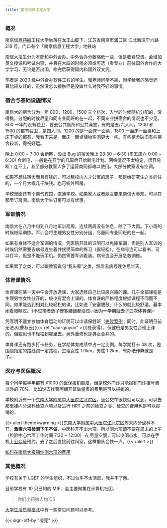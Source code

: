 ```yaml
---
title: 南京信息工程大学
---
```


### 概况

南京信息<del>[药娘](https://cdn.lwqwq.com/pic/XYNUIST.svg)</del>工程大学坐落在龙王山脚下，江苏省南京市浦口区 江北新区宁六路 219 号。门口有个「南京信息工程大学」地铁站

南信大招生分为本部和中外合办。中外合办分数略低一些，但是收费较贵。会增加英文授课和考试内容，并且在大四的时候必须或可选（看专业）前往国外合作的大学学习，无论是否出国，修完后获得国内和国外双文凭。

笔者是 2020 级中外合办软件工程的学生。和老师同学不熟，同学给我的感觉还算比较友好的，虽然没怎么接触但是没做什么对我不好的事情。

### 宿舍与基础设施情况

南信大的宿舍分为一年 800，1200，1500 三个档次，入学的时候随机分配的，没得挑。分配的时候尽量和同专业同班的在一起，不同专业拼宿舍的情况也不少见。800 一年的没有独卫，要去公共厕所和公共澡堂，有的是五/六人间。1200 和 1500 的都有独卫，是四人间。1200 的是一面床一面桌，1500 一面床一面桌和上床下桌的都有，我看下来是一面床一面桌储物空间更大一些。有些宿舍破旧有些宿舍较新，得祝好运。

晚上 0:00 ~ 7:00 会断网，没出 Bug 的宿舍晚上 23:30 ~ 6:30 (周五周六 0:00 ~ 6:30) 会断电，一般是在开学的几周后开始断电计划。网络情况不太稳定，很容易断 / 连不上，甚至部分教室人多了运营商网都难以使用。大部分教室没有空调。

如果不想住宿舍而且有钱的，可以租校内人才公寓的房子，那是给研究生之类的住的，一个月大概几千块钱。也可校外租房。

学校里面还有个[南气宾馆](https://m.ctrip.com/html5/hotel/hoteldetail/1945120.html)，直通学校。如果家人或者朋友要来南信大参观，可以在那里订房间。南信大学生订房可以有优惠。

### 军训情况

南信大在八月中旬到八月地军训两周，连续两周没有休息，除了下大雨。下小雨的时候继续训练。军训会将生理男女性分别分组，尽量同专业同班的在一起。

如果有身体不适合军训的情况，凭医院开具的证明可以免除军训，但是别人军训的时候仍然需要去病号连坐着并接受简单的练习（很轻松）。在病号连可以看书，可以打伞，但是不能玩手机。仍然需要军训着装。病号连会开展急救训练。

如果累了之类，可以跟教官说句“我头晕”之类，然后去病号连休息半天。

### 体育课情况

体育课在某一天中午会开放选课，大家选修自己比较感兴趣的课。几乎全部课程是生理男性女性分开的，极少有混合上课的。体育课的严格程度根据课程不同而不同。如果能选到相对比较轻松的课，比如说「安塞腰鼓」什么的就比较舒适，基本闭着眼睛过。~~（不过笔者选了安塞腰鼓都没过，因为一学期就去了三次体育课）~~

凭写明不适宜参加体育运动的证明可以申请保健班（[失败案例](https://cdn.lwqwq.com/pic/PE-application-failed-with-medical-record.webp)；同时，此证明目前无法从[曹秋云]({{< ref "cao-qiuyun" >}})处获得），保健班是男女性合班上课的。但貌似也不轻松到哪里去。另外重修也是男女合并的。

体育课还有跑步打卡任务，在学期体育成绩中占一定比例。每学期打卡 48 次，是围绕指定的路线跑一定路程，生理女性 1.0km，男性 1.2km．~~有办法作弊就是了。~~

### 医疗与医保概况

每个同学每学年都有 ¥1000 的医保报销额度，但是校外门诊只能报销门诊挂号费以外的 70%．比如说去找曹阿姨开证做量表的费用是可以报销的。

学校附近有一个[东南大学附属中大医院江北院区](https://www.njzdyy.com/yygk1/jbyq.htm)，坐公交车很快就可以到。可以去那里挂内分泌科检查六项以及进行 HRT 之前的检查之类，检查的费用也是可以报销的。

{{< alert theme=warning >}}[东南大学附属中大医院江北院区](https://www.njzdyy.com/yygk1/jbyq.htm)周末内分泌科不开，**激素六项检测下午不做**，中医科开不出六项。所以测六项请不要在周末的上午（检验中心六项工作时间 7:30 ~ 12:00）去,尽量空腹，可以少喝点水。可以在手机上[公众号](https://www.njzdyy.com/images/erweima.png)预约，去了之后直接前往科室，这样排队会快一点。{{< /alert >}}

[如何在南信大报销你测六项的费用](https://0w.al/~nxbx)

### 其他概况

学校有关于 LGBT 的学生组织，不过似乎不太活跃，我并不了解。

目前学校有 10 只已知的 MtF．会主要聚集在计算机社团。

> 你们小药娘人均 CS

[大学生活质量指北](https://colleges.chat/universities/nan-jing-xin-xi-gong-cheng-da-xue/)中有一些常见问题可以参考。

{{< sign-off-by "凌莞" >}}
